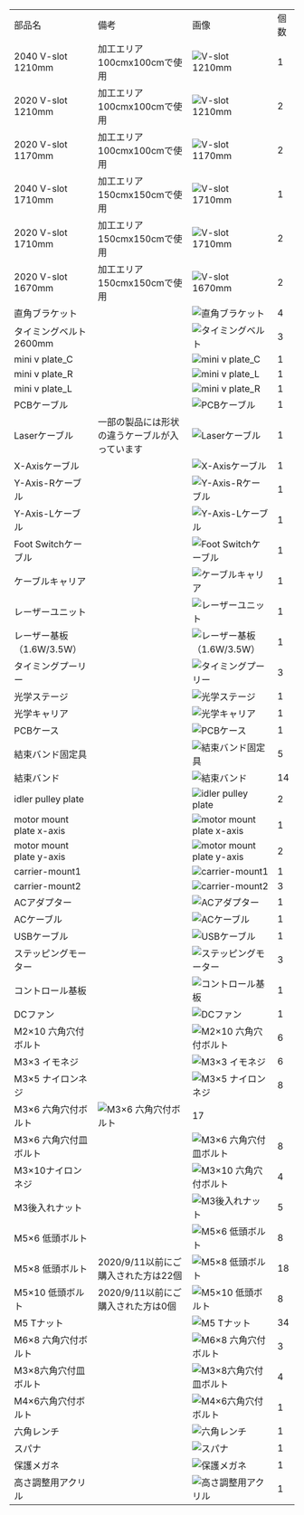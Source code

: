 <table class="packing-list">
<tbody>
<tr>

<td>部品名</td>
<td>備考</td>
<td class="packing-img">画像</td>
<td>個数</td>
</tr>
<tr>
<td>2040 V-slot 1210mm</td>
<td>加工エリア100cmx100cmで使用</td>
<td><img src="./images/14/1.jpg" alt="V-slot 1210mm"></td>
<td>1</td>
</tr>
<tr>
<td>2020 V-slot 1210mm</td>
<td>加工エリア100cmx100cmで使用</td>
<td><img src="./images/14/2.jpg" alt="V-slot 1210mm"></td>
<td>2</td>
</tr>
<tr>
<td>2020 V-slot 1170mm</td>
<td>加工エリア100cmx100cmで使用</td>
<td><img src="./images/14/3.jpg" alt="V-slot 1170mm"></td>
<td>2</td>
</tr>
<tr>
<td>2040 V-slot 1710mm</td>
<td>加工エリア150cmx150cmで使用</td>
<td><img src="./images/14/1.jpg" alt="V-slot 1710mm"></td>
<td>1</td>
</tr>
<tr>
<td>2020 V-slot 1710mm</td>
<td>加工エリア150cmx150cmで使用</td>
<td><img src="./images/14/2.jpg" alt="V-slot 1710mm"></td>
<td>2</td>
</tr>
<tr>
<td>2020 V-slot 1670mm</td>
<td>加工エリア150cmx150cmで使用</td>
<td><img src="./images/14/3.jpg" alt="V-slot 1670mm"></td>
<td>2</td>
</tr>
<tr>
<td>直角ブラケット</td>
<td></td>
<td><img src="./images/14/6.jpg" alt="直角ブラケット"></td>
<td>4</td>
</tr>
<tr>
<td>タイミングベルト2600mm</td>
<td></td>
<td><img src="./images/14/8.jpg" alt="タイミングベルト"></td>
<td>3</td>
</tr>
<tr>
<td>mini v plate_C</td>
<td></td>
<td><img src="./images/14/10.jpg" alt="mini v plate_C"></td>
<td>1</td>
</tr>
<tr>
<td>mini v plate_R</td>
<td></td>
<td><img src="./images/14/11.jpg" alt="mini v plate_L"></td>
<td>1</td>
</tr>
<tr>
<td>mini v plate_L</td>
<td></td>
<td><img src="./images/14/12.jpg" alt="mini v plate_R"></td>
<td>1</td>
</tr>
<tr>
<td>PCBケーブル</td>
<td></td>
<td><img src="./images/14/13.jpg" alt="PCBケーブル"></td>
<td>1</td>
</tr>
<tr>
<td>Laserケーブル</td>
<td>一部の製品には形状の違うケーブルが入っています</td>
<td><img src="./images/14/14.jpg" alt="Laserケーブル"></td>
<td>1</td>
</tr>
<tr>
<td>X-Axisケーブル</td>
<td></td>
<td><img src="./images/14/15.jpg" alt="X-Axisケーブル"></td>
<td>1</td>
</tr>
<tr>
<td>Y-Axis-Rケーブル</td>
<td></td>
<td><img src="./images/14/16.jpg" alt="Y-Axis-Rケーブル"></td>
<td>1</td>
</tr>
<tr>
<td>Y-Axis-Lケーブル</td>
<td></td>
<td><img src="./images/14/17.jpg" alt="Y-Axis-Lケーブル"></td>
<td>1</td>
</tr>
<tr>
<td>Foot Switchケーブル</td>
<td></td>
<td><img src="./images/14/18.jpg" alt="Foot Switchケーブル"></td>
<td>1</td>
</tr>
<tr>
<td>ケーブルキャリア</td>
<td></td>
<td><img src="./images/14/49.jpg" alt="ケーブルキャリア"></td>
<td>1</td>
</tr>
<tr>
<td>レーザーユニット</td>
<td></td>
<td><img src="./images/14/19.jpg" alt="レーザーユニット"></td>
<td>1</td>
</tr>
<tr>
<td>レーザー基板（1.6W/3.5W）</td>
<td></td>
<td><img src="./images/14/48.jpg" alt="レーザー基板（1.6W/3.5W）"></td>
<td>1</td>
</tr>
<tr>
<td>タイミングプーリー</td>
<td></td>
<td><img src="./images/14/20.jpg" alt="タイミングプーリー"></td>
<td>3</td>
</tr>
<tr>
<td>光学ステージ</td>
<td></td>
<td><img src="./images/14/21.jpg" alt="光学ステージ"></td>
<td>1</td>
</tr>
<tr>
<td>光学キャリア</td>
<td></td>
<td><img src="./images/14/22.jpg" alt="光学キャリア"></td>
<td>1</td>
</tr>
<tr>
<td>PCBケース</td>
<td></td>
<td><img src="./images/14/23.jpg" alt="PCBケース"></td>
<td>1</td>
</tr>
<tr>
<td>結束バンド固定具</td>
<td></td>
<td><img src="./images/14/24.jpg" alt="結束バンド固定具"></td>
<td>5</td>
</tr>
<tr>
<td>結束バンド</td>
<td></td>
<td><img src="./images/14/25.jpg" alt="結束バンド"></td>
<td>14</td>
</tr>
<tr>
<td>idler pulley plate</td>
<td></td>
<td><img src="./images/14/26.jpg" alt="idler pulley plate"></td>
<td>2</td>
</tr>
<tr>
<td>motor mount plate x-axis</td>
<td></td>
<td><img src="./images/14/27.jpg" alt="motor mount plate x-axis"></td>
<td>1</td>
</tr>
<tr>
<td>motor mount plate y-axis</td>
<td></td>
<td><img src="./images/14/28.jpg" alt="motor mount plate y-axis"></td>
<td>2</td>
</tr>
<tr>
<td>carrier-mount1</td>
<td></td>
<td><img src="./images/14/51.jpg" alt="carrier-mount1"></td>
<td>1</td>
</tr>
<tr>
<td>carrier-mount2</td>
<td></td>
<td><img src="./images/14/50.jpg" alt="carrier-mount2"></td>
<td>3</td>
</tr>
<tr>
<td>ACアダプター</td>
<td></td>
<td><img src="./images/14/29.jpg" alt="ACアダプター"></td>
<td>1</td>
</tr>
<tr>
<td>ACケーブル</td>
<td></td>
<td><img src="./images/14/30.jpg" alt="ACケーブル"></td>
<td>1</td>
</tr>
<tr>
<td>USBケーブル</td>
<td></td>
<td><img src="./images/14/31.jpg" alt="USBケーブル"></td>
<td>1</td>
</tr>
<tr>
<td>ステッピングモーター</td>
<td></td>
<td><img src="./images/14/32.jpg" alt="ステッピングモーター"></td>
<td>3</td>
</tr>
<tr>
<td>コントロール基板</td>
<td></td>
<td><img src="./images/14/33.jpg" alt="コントロール基板"></td>
<td>1</td>
</tr>
<tr>
<td>DCファン</td>
<td></td>
<td><img src="./images/14/34.jpg" alt="DCファン"></td>
<td>1</td>
</tr>
<tr>
<td>M2&times;10 六角穴付ボルト</td>
<td></td>
<td><img src="./images/14/35.jpg" alt="M2&times;10 六角穴付ボルト"></td>
<td>6</td>
</tr>
<tr>
<td>M3&times;3 イモネジ</td>
<td></td>
<td><img src="./images/14/36.jpg" alt="M3&times;3 イモネジ"></td>
<td>6</td>
</tr>
<tr>
<td>M3&times;5 ナイロンネジ</td>
<td></td>
<td><img src="./images/14/37.jpg" alt="M3&times;5 ナイロンネジ"></td>
<td>8</td>
</tr>
<tr>
<td>M3&times;6 六角穴付ボルト</td>
<td><img src="./images/14/38.jpg" alt="M3&times;6 六角穴付ボルト"></td>
<td>17</td>
</tr>
<tr>
<td>M3&times;6 六角穴付皿ボルト</td>
<td></td>
<td><img src="./images/14/39.jpg" alt="M3&times;6 六角穴付皿ボルト"></td>
<td>8</td>
</tr>
<tr>
<td>M3&times;10ナイロンネジ</td>
<td></td>
<td><img src="./images/14/40.jpg" alt="M3&times;10 六角穴付ボルト"></td>
<td>4</td>
</tr>
<tr>
<td>M3後入れナット</td>
<td></td>
<td><img src="./images/14/41.jpg" alt="M3後入れナット"></td>
<td>5</td>
</tr>
<tr>
<td>M5&times;6 低頭ボルト</td>
<td></td>
<td><img src="./images/14/44.jpg" alt="M5&times;6 低頭ボルト"></td>
<td>8</td>
</tr>
<tr>
<td>M5&times;8 低頭ボルト</td>
<td>2020/9/11以前にご購入された方は22個</td>
<td><img src="./images/14/45.jpg" alt="M5&times;8 低頭ボルト"></td>
<td>18</td>
</tr>
<tr>
    <td>M5&times;10 低頭ボルト</td>
    <td>2020/9/11以前にご購入された方は0個</td>
    <td><img src="./images/14/58.jpg" alt="M5&times;10 低頭ボルト"></td>
    <td>8</td>
</tr>
<tr>
<td>M5 Tナット</td>
<td></td>
<td><img src="./images/14/46.jpg" alt="M5 Tナット"></td>
<td>34</td>
</tr>
<tr>
<td>M6&times;8 六角穴付ボルト</td>
<td></td>
<td><img src="./images/14/47.jpg" alt="M6&times;8 六角穴付ボルト"></td>
<td>3</td>
</tr>
<tr>
<td>M3&times;8六角穴付皿ボルト</td>
<td></td>
<td><img src="./images/14/56.jpg" alt="M3&times;8六角穴付皿ボルト"></td>
<td>4</td>
</tr>
<tr>
<td>M4&times;6六角穴付ボルト</td>
<td></td>
<td><img src="./images/14/57.jpg" alt="M4&times;6六角穴付ボルト"></td>
<td>1</td>
</tr>
<tr>
<td>六角レンチ</td>
<td></td>
<td><img src="./images/14/52.jpg" alt="六角レンチ"></td>
<td>1</td>
</tr>
<tr>
<td>スパナ</td>
<td></td>
<td><img src="./images/14/53.jpg" alt="スパナ"></td>
<td>1</td>
</tr>
<tr>
<td>保護メガネ</td>
<td></td>
<td><img src="./images/14/54.jpg" alt="保護メガネ"></td>
<td>1</td>
</tr>
<tr>
<td>高さ調整用アクリル</td>
<td></td>
<td><img src="./images/14/55.jpg" alt="高さ調整用アクリル"></td>
<td>1</td>
</tr>
</tbody>
</table>

